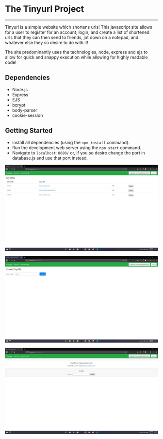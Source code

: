 # The Tinyurl Project

---


Tinyurl is a simple website which shortens urls! This javascript site allows for a user to register for an account, login, and create a list of shortened urls that they can then send to friends, jot down on a notepad, and whatever else they so desire to do with it!

The site predominantly uses the technologies, node, express and ejs to allow for quick and snappy execution while allowing for highly readable code!

## Dependencies

- Node.js
- Express
- EJS
- bcrypt
- body-parser
- cookie-session

## Getting Started

- Install all dependencies (using the `npm install` command).
- Run the development web server using the `npm start` command.
- Navigate to `localhost:8080/` or, if you so desire change the port in database.js and use that port instead.

!["list view"](images/list_view.JPG)

!["create record view"](images/create_record_view.JPG)

!["record view"](images/record_view.JPG)